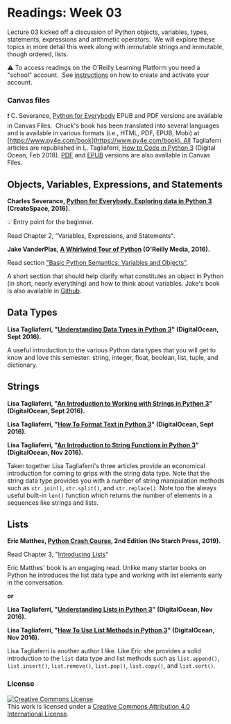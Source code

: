 # Readings: Week 03

Lecture 03 kicked off a discussion of Python objects, variables, types, statements, expressions and arithmetic operators.  We will explore these topics in more detail this week along with immutable strings and immutable, though ordered, lists.

:warning: To access readings on the O'Reilly Learning Platform you need a "school" account.  See [instructions](./readings-oreilly_learning_platform.md) on how to create and activate your account.

### Canvas files

:exclamation: C. Severance, [Python for Everybody](https://www.py4e.com/book) EPUB and PDF versions are available in Canvas Files.  Chuck's book has been translated into several languages and is available in various formats (i.e., HTML, PDF, EPUB, Mobi) at [https://www.py4e.com/book](https://www.py4e.com/book). All Tagliaferri articles are republished in L. Tagliaferri, [How to Code in Python 3](https://www.digitalocean.com/community/books/digitalocean-ebook-how-to-code-in-python) (Digital Ocean, Feb 2018). [PDF](https://do.co/python-book-pdf) and [EPUB](https://do.co/python-book-epub) versions are also available in Canvas Files.

## Objects, Variables, Expressions, and Statements

**Charles Severance, [Python for Everybody. Exploring data in Python 3](https://www.py4e.com/book) (CreateSpace, 2016).**

:bulb: Entry point for the beginner.

Read Chapter 2, "Variables, Expressions, and Statements".

**Jake VanderPlas, [A Whirlwind Tour of Python](https://learning.oreilly.com/library/view/a-whirlwind-tour/9781492037859/) (O'Reilly Media, 2016).**

Read section ["Basic Python Semantics: Variables and Objects"](https://learning.oreilly.com/library/view/a-whirlwind-tour/9781492037859/ch01.html#basic-python-semantics-variables-and-objects).

A short section that should help clarify what constitutes an object in Python (in short, nearly everything) and how to think about variables. Jake's book is also available in [Github](https://github.com/jakevdp/WhirlwindTourOfPython).

## Data Types

**Lisa Tagliaferri, "[Understanding Data Types in Python 3](https://www.digitalocean.com/community/tutorials/understanding-data-types-in-python-3)" (DigitalOcean, Sept 2016).**

A useful introduction to the various Python data types that you will get to know and love this semester: string, integer, float, boolean, list, tuple, and dictionary.

## Strings

**Lisa Tagliaferri, "[An Introduction to Working with Strings in Python 3](https://www.digitalocean.com/community/tutorials/an-introduction-to-working-with-strings-in-python-3)" (DigitalOcean, Sept 2016).**

**Lisa Tagliaferri, "[How To Format Text in Python 3](https://www.digitalocean.com/community/tutorials/how-to-format-text-in-python-3)" (DigitalOcean, Sept 2016).**

**Lisa Tagliaferri, "[An Introduction to String Functions in Python 3](https://www.digitalocean.com/community/tutorials/an-introduction-to-string-functions-in-python-3)" (DigitalOcean, Nov 2016).**

Taken together Lisa Tagliaferri's three articles provide an economical introduction for coming to grips with the string data type. Note that the string data type provides you with a number of string manipulation methods such as `str.join()`, `str.split()`, and `str.replace()`. Note too the always useful built-in `len()` function which returns the number of elements in a sequences like strings and lists.

## Lists

**Eric Matthes, [Python Crash Course](https://learning.oreilly.com/library/view/python-crash-course/9781492071266/), 2nd Edition (No Starch Press, 2019).**

Read Chapter 3, "[Introducing Lists](https://learning.oreilly.com/library/view/python-crash-course/9781492071266/xhtml/ch03.xhtml#ch03)"

Eric Matthes' book is an engaging read. Unlike many starter books on Python he introduces the list data type and working with list elements early in the conversation.

__or__

**Lisa Tagliaferri, "[Understanding Lists in Python 3](https://www.digitalocean.com/community/tutorials/understanding-lists-in-python-3)" (DigitalOcean, Nov 2016).**

**Lisa Tagliaferri, "[How To Use List Methods in Python 3](https://www.digitalocean.com/community/tutorials/how-to-use-list-methods-in-python-3)" (DigitalOcean, Nov 2016).**

Lisa Tagliaferri is another author I like. Like Eric she provides a solid introduction to the `list` data type and list methods such as `list.append()`, `list.insert()`, `list.remove()`, `list.pop()`, `list.copy()`, and `list.sort()`.

### License
<a rel="license" href="http://creativecommons.org/licenses/by/4.0/"><img alt="Creative Commons License" style="border-width:0" src="https://i.creativecommons.org/l/by/4.0/88x31.png" /></a><br />This work is licensed under a <a rel="license" href="http://creativecommons.org/licenses/by/4.0/">Creative Commons Attribution 4.0 International License</a>.